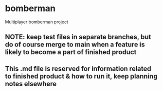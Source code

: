 # bomberman
Multiplayer bomberman project

## NOTE: keep test files in separate branches, but do of course merge to main when a feature is likely to become a part of finished product

## This .md file is reserved for information related to finished product & how to run it, keep planning notes elsewhere


